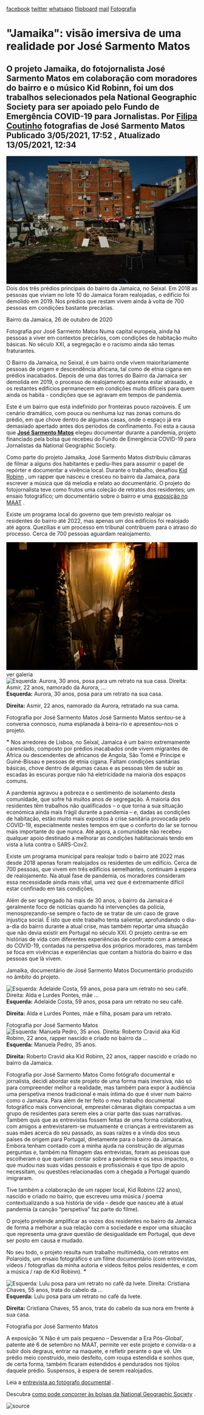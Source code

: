 [facebook](https://www.facebook.com/sharer/sharer.php?u=https%3A%2F%2Fwww.natgeo.pt%2Ffotografia%2F2021%2F04%2Fjamaika-visao-imersiva-de-uma-realidade-por-jose-sarmento-matos) [twitter](https://twitter.com/share?url=https%3A%2F%2Fwww.natgeo.pt%2Ffotografia%2F2021%2F04%2Fjamaika-visao-imersiva-de-uma-realidade-por-jose-sarmento-matos&via=natgeo&text=%22Jamaika%22%3A%20vis%C3%A3o%20imersiva%20de%20uma%20realidade%20por%20Jos%C3%A9%20Sarmento%20Matos) [whatsapp](https://web.whatsapp.com/send?text=https%3A%2F%2Fwww.natgeo.pt%2Ffotografia%2F2021%2F04%2Fjamaika-visao-imersiva-de-uma-realidade-por-jose-sarmento-matos) [flipboard](https://share.flipboard.com/bookmarklet/popout?v=2&title=%22Jamaika%22%3A%20vis%C3%A3o%20imersiva%20de%20uma%20realidade%20por%20Jos%C3%A9%20Sarmento%20Matos&url=https%3A%2F%2Fwww.natgeo.pt%2Ffotografia%2F2021%2F04%2Fjamaika-visao-imersiva-de-uma-realidade-por-jose-sarmento-matos) [mail](mailto:?subject=NatGeo&body=https%3A%2F%2Fwww.natgeo.pt%2Ffotografia%2F2021%2F04%2Fjamaika-visao-imersiva-de-uma-realidade-por-jose-sarmento-matos%20-%20%22Jamaika%22%3A%20vis%C3%A3o%20imersiva%20de%20uma%20realidade%20por%20Jos%C3%A9%20Sarmento%20Matos) [Fotografia](https://www.natgeo.pt/fotografia) 
# "Jamaika": visão imersiva de uma realidade por José Sarmento Matos 
## O projeto Jamaika, do fotojornalista José Sarmento Matos em colaboração com moradores do bairro e o músico Kid Robinn, foi um dos trabalhos selecionados pela National Geographic Society para ser apoiado pelo Fundo de Emergência COVID-19 para Jornalistas. Por [Filipa Coutinho](https://www.natgeo.pt/autor/filipa-coutinho) fotografias de José Sarmento Matos Publicado 3/05/2021, 17:52 , Atualizado 13/05/2021, 12:34 
![Bairro da Jamaica](img/files_styles_image_00_public_jsm_jamaika_01.jpg)
Dois dos três prédios principais do bairro da Jamaica, no Seixal. Em 2018 as pessoas que viviam no lote 10 do Jamaica foram realojadas, o edifício foi demolido em 2019. Nos prédios que restam vivem ainda à volta de 700 pessoas em condições bastante precárias. 

Bairro da Jamaica, 26 de outubro de 2020 

Fotografia por José Sarmento Matos Numa capital europeia, ainda há pessoas a viver em contextos precários, com condições de habitação muito básicas. No século XXI, a segregação e o racismo ainda são temas fraturantes. 

O Bairro da Jamaica, no Seixal, é um bairro onde vivem maioritariamente pessoas de origem e descendência africana, tal como de etnia cigana em prédios inacabados. Depois de uma das torres do Bairro da Jamaica ser demolida em 2019, o processo de realojamento aparenta estar atrasado, e os restantes edifícios permanecem em condições muito difíceis para quem ainda os habita - condições que se agravam em tempos de pandemia. 

Este é um bairro que está indefinido por fronteiras pouco razoáveis. É um cenário dramático, com pouca ou nenhuma luz nas zonas comuns do prédio, em que chove dentro de algumas casas, onde o espaço já era demasiado apertado antes dos períodos de confinamento. Foi esta a causa que [**José Sarmento Matos**](https://www.josesmatos.com/) elegeu documentar durante a pandemia, projeto financiado pela bolsa que recebeu do Fundo de Emergência COVID-19 para Jornalistas da National Geographic Society. 

Como parte do projeto Jamaika, José Sarmento Matos distribuiu câmaras de filmar a alguns dos habitantes e pediu-lhes para assumir o papel de repórter e documentar a vivência local. Durante o trabalho, desafiou [Kid Robinn](https://links.altafonte.com/bp7mjrj) , um rapper que nasceu e cresceu no bairro da Jamaica, para escrever a música que dá melodia e relato ao documentário. O projeto do fotojornalista teve como frutos uma coleção de retratos dos residentes; um ensaio fotográfico; um documentário sobre o bairro e uma [exposição no MAAT](https://www.maat.pt/pt/x-nao-e-um-pais-pequeno-desvendar-era-pos-global) . 

Existe um programa local do governo que tem previsto realojar os residentes do bairro até 2022, mas apenas um dos edifícios foi realojado até agora. Quezílias e um processo em tribunal contribuem para o atraso do processo. Cerca de 700 pessoas aguardam realojamento. 

![Telma Reis, 36 anos, abre a cortina da casa onde mora com os três filhos.](img/files_styles_image_00_public_jsm_jamaika_finais_new_0_0.jpg)
ver galeria 
![Esquerda: Aurora, 30 anos, posa para um retrato na sua casa.
Direita: Asmir, 22 anos, namorado da Aurora, ...](img/files_styles_image_00_public_jsm_pol_1.jpg)
**Esquerda:** Aurora, 30 anos, posa para um retrato na sua casa. 

**Direita:** Asmir, 22 anos, namorado da Aurora, retratado na sua cama. 

Fotografia por José Sarmento Matos José Sarmento Matos sentou-se à conversa connosco, numa esplanada à beira-rio e apresentou-nos o projeto. 

**"** Nos arredores de Lisboa, no Seixal, Jamaica é um bairro extremamente carenciado, composto por prédios inacabados onde vivem migrantes de África ou descendentes de africanos de Angola, São Tomé e Príncipe e Guiné-Bissau e pessoas de etnia cigana. Faltam condições sanitárias básicas, chove dentro de algumas casas e as pessoas têm de subir as escadas às escuras porque não há eletricidade na maioria dos espaços comuns. 

A pandemia agravou a pobreza e o sentimento de isolamento desta comunidade, que sofre há muitos anos de segregação. A maioria dos residentes têm trabalhos não qualificados – o que torna a sua situação económica ainda mais frágil durante a pandemia – e, dadas as condições de habitação, estão muito mais expostos à crise sanitária provocada pelo COVID-19, especialmente nestes tempos em que o conforto do lar se tornou mais importante do que nunca. Até agora, a comunidade não recebeu qualquer apoio destinado a melhorar as condições habitacionais tendo em vista a luta contra o SARS-Cov2. 

Existe um programa municipal para realojar todo o bairro até 2022 mas desde 2018 apenas foram realojados os residentes de um edifício. Cerca de 700 pessoas, que vivem em três edifícios semelhantes, continuam à espera de realojamento. Na atual fase de pandemia, os moradores consideram essa necessidade ainda mais vital, uma vez que é extremamente difícil estar confinado em tais condições. 

Além de ser segregado há mais de 30 anos, o bairro da Jamaica é geralmente foco de notícias quando há intervenções da polícia, menosprezando-se sempre o facto de se tratar de um caso de grave injustiça social. É isto que este trabalho tenta salientar, aprofundando o dia-a-dia do bairro durante a atual crise, mas também reportar uma situação que não devia existir em Portugal no século XXI. O projeto centra-se em histórias de vida com diferentes experiências de confronto com a ameaça do COVID-19, contadas na perspetiva dos próprios moradores, mas também se foca em vivências e experiências que contam a história do bairro e das pessoas que lá vivem. 

Jamaika, documentário de José Sarmento Matos Documentário produzido no âmbito do projeto.

![Esquerda: Adelaide Costa, 59 anos, posa para um retrato no seu café.
Direita: Alda e Lurdes Pontes, mãe ...](img/files_styles_image_00_public_jsm_pol.jpg)
**Esquerda:** Adelaide Costa, 59 anos, posa para um retrato no seu café. 

**Direita:** Alda e Lurdes Pontes, mãe e filha, posam para um retrato. 

Fotografia por José Sarmento Matos 
![Esquerda: Manuela Pedro, 35 anos.
Direita: Roberto Cravid aka Kid Robinn, 22 anos, rapper nascido e criado no bairro da ...](img/files_styles_image_00_public_jsm_pol.jpg)
**Esquerda:** Manuela Pedro, 35 anos. 

**Direita:** Roberto Cravid aka Kid Robinn, 22 anos, rapper nascido e criado no bairro da Jamaica. 

Fotografia por José Sarmento Matos Como fotógrafo documental e jornalista, decidi abordar este projeto de uma forma mais imersiva, não só para compreender melhor a realidade, mas também para expor à audiência uma perspetiva menos tradicional e mais íntima do que é viver num bairro como o Jamaica. Para além de ter feito o meu trabalho documental fotográfico mais convencional, emprestei câmaras digitais compactas a um grupo de residentes para serem eles a criar parte das suas narrativas. Também quis que as entrevistas fossem feitas de uma forma colaborativa, com amigos a entrevistarem-se mutuamente e crianças a entrevistarem as suas mães acerca do seu passado, as suas raízes e a vinda dos seus países de origem para Portugal, diretamente para o bairro da Jamaica. Embora tenham contado com a minha ajuda na construção de algumas perguntas e, também na filmagem das entrevistas, foram as pessoas que escolheram o que queriam contar sobre a pandemia e os seus impactos, o que mudou nas suas vidas pessoais e profissionais e que tipo de apoio necessitam, ou questões relacionadas com a chegada a Portugal quando imigraram. 

Tive também a colaboração de um rapper local, Kid Robinn (22 anos), nascido e criado no bairro, que escreveu uma música / poema contextualizando a sua história de vida – desde que nasceu até à atual pandemia (a canção “perspetiva” faz parte do filme). 

O projeto pretende amplificar as vozes dos residentes no bairro da Jamaica de forma a melhorar a sua relação com a sociedade e expor uma situação que representa uma grave questão de desigualdade em Portugal, que deve ser posto em causa e mudado. 

No seu todo, o projeto resulta num trabalho multimédia, com retratos em Polaroids, um ensaio fotográfico e um filme documentário (com entrevistas, vídeos / fotografias da minha autoria e vídeos feitos pelos residentes, e com a música / rap de Kid Robinn). **"** 

![Esquerda: Lulu posa para um retrato no café da Ivete.
Direita: Cristiana Chaves, 55 anos, trata do cabelo da ...](img/files_styles_image_00_public_jsm_pol.jpg)
**Esquerda:** Lulu posa para um retrato no café da Ivete. 

**Direita:** Cristiana Chaves, 55 anos, trata do cabelo da sua nora em frente à sua casa. 

Fotografia por José Sarmento Matos 

A exposição ‘X Não é um país pequeno – Desvendar a Era Pós-Global’, patente até 6 de setembro no MAAT, permite ver este projeto e convida-o a subir dois degraus, entrar na maquete, e refletir perante o que vê. Um prédio meio construído, meio desfeito, com roupa estendida e sonhos que, de certa forma, também ficaram estendidos e pendurados nos tijolos daquele prédio. Suspensos, à espera de serem realojados. 

Leia a [entrevista ao fotógrafo documental](https://www.natgeo.pt/fotografia/2021/05/entrevista-ao-fotojornalista-jose-sarmento-matos) . 

Descubra [como pode concorrer às bolsas da National Geographic Society](https://www.natgeo.pt/ciencia/2019/12/conhece-bolsas-da-national-geographic-society) . 



![source](https://www.natgeo.pt/fotografia/2021/04/jamaika-visao-imersiva-de-uma-realidade-por-jose-sarmento-matos)